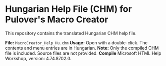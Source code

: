# Hungarian Help File (CHM) for Pulover's Macro Creator

This repository contains the translated Hungarian CHM help file.

 **File:** `MacroCreator_Help_Hu.chm`
 **Usage:** Open with a double-click. The contents and menu entries are in Hungarian.
 **Note:** Only the compiled CHM file is included. Source files are not provided.
 **Compile** Microsoft HTML Help Workshop, version: 4.74.8702.0.
